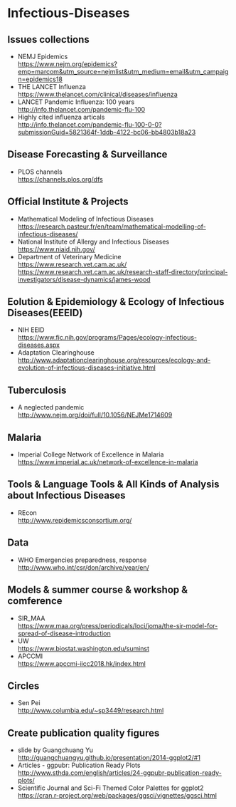 # Infectious-Diseases
## Issues collections
* NEMJ Epidemics<br>https://www.nejm.org/epidemics?emp=marcom&utm_source=nejmlist&utm_medium=email&utm_campaign=epidemics18
* THE LANCET Influenza<br>https://www.thelancet.com/clinical/diseases/influenza
* LANCET Pandemic Influenza: 100 years <br> http://info.thelancet.com/pandemic-flu-100
* Highly cited influenza articals<br>http://info.thelancet.com/pandemic-flu-100-0-0?submissionGuid=5821364f-1ddb-4122-bc06-bb4803b18a23
## Disease Forecasting & Surveillance
* PLOS channels<br> https://channels.plos.org/dfs
## Official Institute & Projects
* Mathematical Modeling of Infectious Diseases<br>https://research.pasteur.fr/en/team/mathematical-modelling-of-infectious-diseases/ 
* National Institute of Allergy and Infectious Diseases <br> https://www.niaid.nih.gov/
* Department of Veterinary Medicine<br>https://www.research.vet.cam.ac.uk/<br>
https://www.research.vet.cam.ac.uk/research-staff-directory/principal-investigators/disease-dynamics/james-wood
## Eolution & Epidemiology & Ecology of Infectious Diseases(EEEID)
* NIH EEID<br>https://www.fic.nih.gov/programs/Pages/ecology-infectious-diseases.aspx
* Adaptation Clearinghouse<br> http://www.adaptationclearinghouse.org/resources/ecology-and-evolution-of-infectious-diseases-initiative.html
## Tuberculosis
* A neglected pandemic<br>http://www.nejm.org/doi/full/10.1056/NEJMe1714609 
## Malaria<br>
* Imperial College Network of Excellence in Malaria<br>  https://www.imperial.ac.uk/network-of-excellence-in-malaria
## Tools & Language Tools & All Kinds of Analysis about Infectious Diseases
* REcon<br>http://www.repidemicsconsortium.org/
## Data
* WHO Emergencies preparedness, response<br>http://www.who.int/csr/don/archive/year/en/
## Models & summer course & workshop & comference
* SIR_MAA<br>https://www.maa.org/press/periodicals/loci/joma/the-sir-model-for-spread-of-disease-introduction
* UW <br> https://www.biostat.washington.edu/suminst
* APCCMI <br> https://www.apccmi-iicc2018.hk/index.html
## Circles
* Sen Pei<br>http://www.columbia.edu/~sp3449/research.html
## Create publication quality figures
* slide by Guangchuang Yu<br>http://guangchuangyu.github.io/presentation/2014-ggplot2/#1
* Articles - ggpubr: Publication Ready Plots<br>http://www.sthda.com/english/articles/24-ggpubr-publication-ready-plots/
* Scientific Journal and Sci-Fi Themed Color Palettes for ggplot2<br>https://cran.r-project.org/web/packages/ggsci/vignettes/ggsci.html
